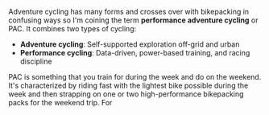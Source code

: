 Adventure cycling has many forms and crosses over with bikepacking in confusing ways so I'm coining the term **performance adventure cycling** or PAC. It combines two types of cycling:

- **Adventure cycling**: Self-supported exploration off-grid and urban
- **Performance cycling**: Data-driven, power-based training, and racing discipline

PAC is something that you train for during the week and do on the weekend. It's characterized by riding fast with the lightest bike possible during the week and then strapping on one or two high-performance bikepacking packs for the weekend trip. For 